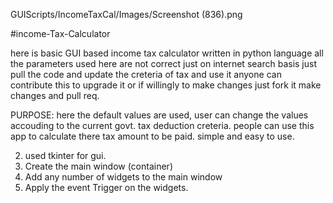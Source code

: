 GUIScripts/IncomeTaxCal/Images/Screenshot (836).png


#income-Tax-Calculator

here is basic GUI based income tax calculator written in python language all 
the parameters used here are not correct just on internet search basis just pull 
the code and update the creteria of tax and use it anyone can contribute this to upgrade 
it or if willingly to make changes just fork it make changes and pull req.

PURPOSE:
here the default values are used, user can change the values accouding to the current govt. tax deduction creteria.
people can use this app to calculate there tax amount to be paid.
simple and easy to use.

2. used tkinter for gui.
3. Create the main window (container)
4. Add any number of widgets to the main window
5. Apply the event Trigger on the widgets.
